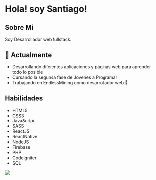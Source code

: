 
# Hola! soy Santiago!

## Sobre Mi

Soy Desarrollador web fullstack.

## 🌱 Actualmente 

- Desarrollando diferentes aplicaciones y páginas web para aprender todo lo posible
- Cursando la segunda fase de Jovenes a Programar
- Trabajando en EndlessMining como desarrollador web 💪

## Habilidades 

- HTML5
- CSS3
- JavaScript
- SASS
- ReactJS
- ReactNative
- NodeJS
- Firebase
- PHP
- Codeigniter
- SQL



![](https://github-readme-stats.vercel.app/api/top-langs/?username=switchinhg&theme=dark&hide_border=false&include_all_commits=false&count_private=false&layout=compact)
